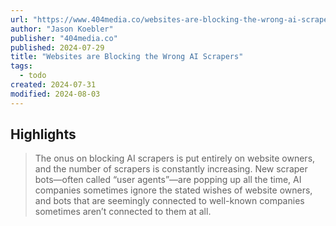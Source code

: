 ```yaml
---
url: "https://www.404media.co/websites-are-blocking-the-wrong-ai-scrapers-because-ai-companies-keep-making-new-ones/"
author: "Jason Koebler"
publisher: "404media.co"
published: 2024-07-29
title: "Websites are Blocking the Wrong AI Scrapers"
tags:
  - todo
created: 2024-07-31
modified: 2024-08-03
---
```


## Highlights

> The onus on blocking AI scrapers is put entirely on website owners, and the number of scrapers is constantly increasing. New scraper bots—often called “user agents”—are popping up all the time, AI companies sometimes ignore the stated wishes of website owners, and bots that are seemingly connected to well-known companies sometimes aren’t connected to them at all.

